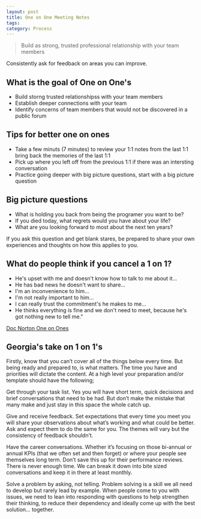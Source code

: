 ```yaml
---
layout: post
title: One on One Meeting Notes
tags: 
category: Process
---
```


> Build as strong, trusted professional relationship with your team members  

Consistently ask for feedback on areas you can improve.

## What is the goal of One on One's

* Build storng trusted relationshipss with your team members  
* Establish deeper connections with your team
* Identify concerns of team members that would not be discovered in a public forum  

## Tips for better one on ones

* Take a few minuts (7 minutes) to review your 1:1 notes from the last 1:1 bring back the memories of the last 1:1  
* Pick up where you left off from the previous 1:1 if there was an intersting conversation  
* Practice going deeper with big picture questions, start with a big picture question

## Big picture questions

* What is holding you back from being the programer you want to be?  
* If you died today, what regrets would you have about your life?  
* What are you looking forward to most about the next ten years?  

If you ask this question and get blank stares, be prepared to share your own experiences and thoughts on how this applies to you.

## What do people think if you cancel a 1 on 1?

* He's upset with me and doesn't know how to talk to me about it...  
* He has bad news he doesn't want to share...  
* I'm an inconvenience to him...  
* I'm not really important to him...  
* I can really trust the commitment's he makes to me...  
* He thinks everything is fine and we don't need to meet, because he's got nothing new to tell me."  

[Doc Norton One on Ones](http://docondev.com/blog/2013/03/one-on-one-meetings)  

## Georgia's take on 1 on 1's

Firstly, know that you can’t cover all of the things below every time.  But being ready and prepared to, is what matters.  The time you have and priorities will dictate the content.  At a high level your preparation and/or template should have the following;
 
Get through your task list.  Yes you will have short term, quick decisions and brief conversations that need to be had.  But don’t make the mistake that many make and just stay in this space the whole catch up.
 
Give and receive feedback.  Set expectations that every time you meet you will share your observations about what’s working and what could be better.  Ask and expect them to do the same for you.  The themes will vary but the consistency of feedback shouldn’t.
 
Have the career conversations.  Whether it’s focusing on those bi-annual or annual KPIs (that we often set and then forget) or where your people see themselves long term.  Don’t save this up for their performance reviews.  There is never enough time.  We can break it down into bite sized conversations and keep it in there at least monthly.
 
Solve a problem by asking, not telling. Problem solving is a skill we all need to develop but rarely lead by example.  When people come to you with issues, we need to lean into responding with questions to help strengthen their thinking, to reduce their dependency and ideally come up with the best solution… together.
